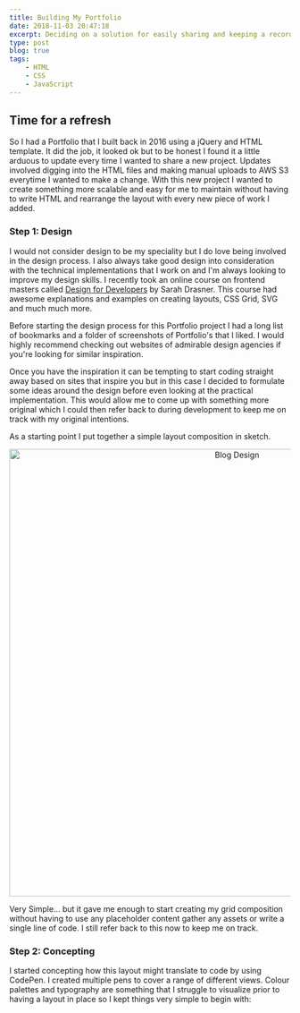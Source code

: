 ```yaml
---
title: Building My Portfolio
date: 2018-11-03 20:47:18
excerpt: Deciding on a solution for easily sharing and keeping a record of my work.
type: post
blog: true
tags:
    - HTML
    - CSS
    - JavaScript
---
```


## Time for a refresh

So I had a Portfolio that I built back in 2016 using a jQuery and HTML template. It did the job, it looked ok but to be honest I found it a little arduous to update every time I wanted to share a new project. Updates involved digging into the HTML files and making manual uploads to AWS S3 everytime I wanted to make a change. With this new project I wanted to create something more scalable and easy for me to maintain without having to write HTML and rearrange the layout with every new piece of work I added.

### Step 1: Design

I would not consider design to be my speciality but I do love being involved in the design process. I also always take good design into consideration with the technical implementations that I work on and I'm always looking to improve my design skills. I recently took an online course on frontend masters called [Design for Developers](https://frontendmasters.com/courses/design-for-developers/) by Sarah Drasner. This course had awesome explanations and examples on creating layouts, CSS Grid, SVG and much much more.

Before starting the design process for this Portfolio project I had a long list of bookmarks and a folder of screenshots of Portfolio's that I liked. I would highly recommend checking out websites of admirable design agencies if you're looking for similar inspiration.

Once you have the inspiration it can be tempting to start coding straight away based on sites that inspire you but in this case I decided to formulate some ideas around the design before even looking at the practical implementation. This would allow me to come up with something more original which I could then refer back to during development to keep me on track with my original intentions.

As a starting point I put together a simple layout composition in sketch.

<div style="text-align:center"><img src="/blog/portfolio-design.png" alt="Blog Design" style="width:800px;max-width:100%;"/></div>

Very Simple... but it gave me enough to start creating my grid composition without having to use any placeholder content gather any assets or write a single line of code. I still refer back to this now to keep me on track.

### Step 2: Concepting

I started concepting how this layout might translate to code by using CodePen. I created multiple pens to cover a range of different views. Colour palettes and typography are something that I struggle to visualize prior to having a layout in place so I kept things very simple to begin with:
